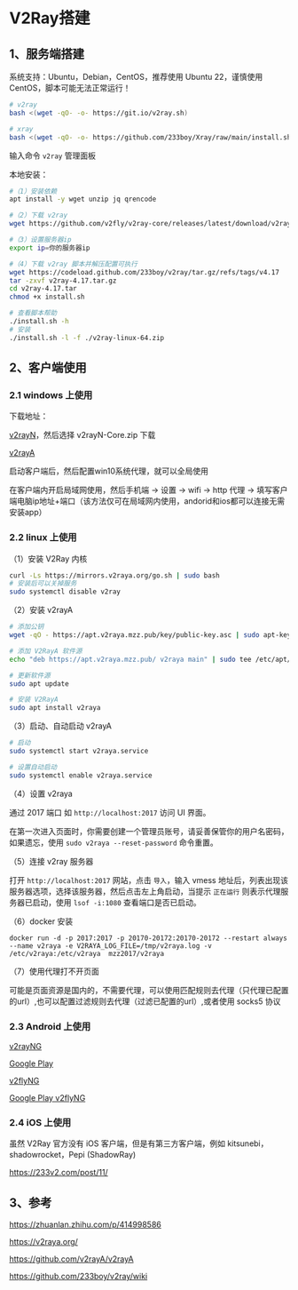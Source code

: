 # V2Ray搭建

## 1、服务端搭建

系统支持：Ubuntu，Debian，CentOS，推荐使用 Ubuntu 22，谨慎使用 CentOS，脚本可能无法正常运行！

```sh
# v2ray
bash <(wget -qO- -o- https://git.io/v2ray.sh)

# xray
bash <(wget -qO- -o- https://github.com/233boy/Xray/raw/main/install.sh)
```

输入命令 `v2ray` 管理面板

本地安装：

```sh
#（1）安装依赖
apt install -y wget unzip jq qrencode

#（2）下载 v2ray
wget https://github.com/v2fly/v2ray-core/releases/latest/download/v2ray-linux-64.zip

#（3）设置服务器ip
export ip=你的服务器ip

#（4）下载 v2ray 脚本并解压配置可执行
wget https://codeload.github.com/233boy/v2ray/tar.gz/refs/tags/v4.17
tar -zxvf v2ray-4.17.tar.gz
cd v2ray-4.17.tar
chmod +x install.sh

# 查看脚本帮助
./install.sh -h
# 安装
./install.sh -l -f ./v2ray-linux-64.zip
```

## 2、客户端使用

### 2.1 windows 上使用

下载地址：

[v2rayN](https://github.com/2dust/v2rayN/releases/latest)，然后选择 v2rayN-Core.zip 下载

[v2rayA](https://github.com/v2rayA/v2rayA/releases)

启动客户端后，然后配置win10系统代理，就可以全局使用

在客户端内开启局域网使用，然后手机端 -> 设置 -> wifi -> http 代理 -> 填写客户端电脑ip地址+端口（该方法仅可在局域网内使用，andorid和ios都可以连接无需安装app）

### 2.2 linux 上使用

（1）安装 V2Ray 内核

```sh
curl -Ls https://mirrors.v2raya.org/go.sh | sudo bash
# 安装后可以关掉服务
sudo systemctl disable v2ray
```

（2）安装 v2rayA

```sh
# 添加公钥
wget -qO - https://apt.v2raya.mzz.pub/key/public-key.asc | sudo apt-key add -

# 添加 V2RayA 软件源
echo "deb https://apt.v2raya.mzz.pub/ v2raya main" | sudo tee /etc/apt/sources.list.d/v2raya.list

# 更新软件源
sudo apt update

# 安装 V2RayA
sudo apt install v2raya
```

（3）启动、自动启动 v2rayA

```sh
# 启动
sudo systemctl start v2raya.service

# 设置自动启动
sudo systemctl enable v2raya.service
```

（4）设置 v2raya

通过 2017 端口 如 `http://localhost:2017` 访问 UI 界面。

在第一次进入页面时，你需要创建一个管理员账号，请妥善保管你的用户名密码，如果遗忘，使用 `sudo v2raya --reset-password` 命令重置。

（5）连接 v2ray 服务器

打开 `http://localhost:2017` 网站，点击 `导入`，输入 vmess 地址后，列表出现该服务器选项，选择该服务器，然后点击左上角启动，当提示 `正在运行` 则表示代理服务器已启动，使用 `lsof -i:1080` 查看端口是否已启动。

（6）docker 安装

```
docker run -d -p 2017:2017 -p 20170-20172:20170-20172 --restart always --name v2raya -e V2RAYA_LOG_FILE=/tmp/v2raya.log -v /etc/v2raya:/etc/v2raya  mzz2017/v2raya
```

（7）使用代理打不开页面

可能是页面资源是国内的，不需要代理，可以使用匹配规则去代理（只代理已配置的url）,也可以配置过滤规则去代理（过滤已配置的url）,或者使用 socks5 协议

### 2.3 Android 上使用

[v2rayNG](https://github.com/2dust/v2rayNG/releases)

[Google Play](https://play.google.com/store/apps/details?id=com.v2ray.ang)

[v2flyNG](https://github.com/2dust/v2flyNG/releases)

[Google Play v2flyNG](https://play.google.com/store/apps/details?id=com.v2ray.v2fly)

### 2.4 iOS 上使用

虽然 V2Ray 官方没有 iOS 客户端，但是有第三方客户端，例如 kitsunebi，shadowrocket，Pepi (ShadowRay)

https://233v2.com/post/11/

## 3、参考

https://zhuanlan.zhihu.com/p/414998586

https://v2raya.org/

https://github.com/v2rayA/v2rayA

https://github.com/233boy/v2ray/wiki